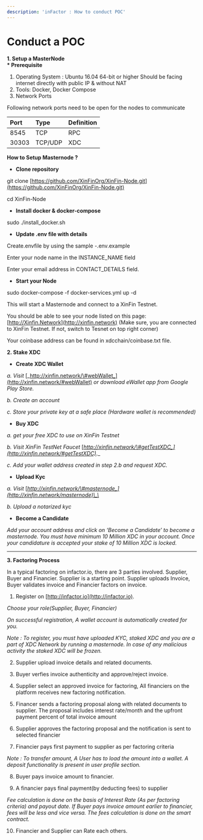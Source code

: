 ```yaml
---
description: 'inFactor : How to conduct POC'
---
```


# Conduct a POC



**1. Setup a MasterNode  
\* Prerequisite**

1. Operating System : Ubuntu 16.04 64-bit or higher Should be facing internet directly with public IP & without NAT
2. Tools: Docker, Docker Compose
3. Network Ports

Following network ports need to be open for the nodes to communicate

|    **Port** | **Type** | **Definition** |
| :--- | :--- | :--- |
| 8545 | TCP | RPC |
| 30303 | TCP/UDP | XDC |

**How to Setup Masternode ?**

* **Clone repository**

git clone [https://github.com/XinFinOrg/XinFin-Node.git](https://github.com/XinFinOrg/XinFin-Node.git)

cd XinFin-Node

* **Install docker & docker-compose**

sudo ./install\_docker.sh

* **Update .env file with details**

Create.envfile by using the sample -.env.example

Enter your node name in the INSTANCE\_NAME field

Enter your email address in CONTACT\_DETAILS field.

* **Start your Node**

sudo docker-compose -f docker-services.yml up -d

This will start a Masternode and connect to a XinFin Testnet.

You should be able to see your node listed on this page: [http://Xinfin.Network](http://xinfin.network) \(Make sure, you are connected to XinFin Testnet. If not, switch to Tesnet on top right corner\)

Your coinbase address can be found in xdcchain/coinbase.txt file.  


**2. Stake XDC**  


* **Create XDC Wallet**

_a. Visit_ [_http://xinfin.network/\#webWallet_](http://xinfin.network/#webWallet) _or download eWallet app from Google Play Store._

_b. Create an account_

_c. Store your private key at a safe place \(Hardware wallet is recommended\)_

*  **Buy XDC**

_a. get your free XDC to use on XinFin Testnet_

_b. Visit XinFin TestNet Faucet_  [_http://xinfin.network/\#getTestXDC_](http://xinfin.network/#getTestXDC)_._

_c. Add your wallet address created in step 2.b and request XDC._  

* **Upload Kyc**

_a. Visit_ [_http://xinfin.network/\#masternode_](http://xinfin.network/masternode)\_\_

_b. Upload a notarized kyc_

* **Become a Candidate**

_Add your account address and click on ‘Become a Candidate’ to become a masternode. You must have minimum 10 Million XDC in your account. Once your candidature is accepted your stake of 10 Million XDC is locked._  
****

**3. Factoring Process**

In a typical factoring on infactor.io, there are 3 parties involved. Supplier, Buyer and Financier. Supplier is a starting point. Supplier uploads Invoice, Buyer validates invoice and Financier factors on invoice.

1. Register on [http://infactor.io](http://infactor.io).

_Choose your role\(Supplier, Buyer, Financier\)_

_On successful registration, A wallet account is automatically created for you._

_Note : To register, you must have uploaded KYC, staked XDC and you are a part of XDC Network by running a masternode. In case of any malicious activity the staked XDC will be frozen._

2. Supplier upload invoice details and related documents.

3. Buyer verfies invoice authenticity and approve/reject invoice.

4. Supplier select an approved invoice for factoring, All financiers on the platform receives new factoring notification.

5. Financer sends a factoring proposal along with related documents to supplier. The proposal includes interest rate/month and the upfront payment percent of total invoice amount

6. Supplier approves the factoring proposal and the notification is sent to selected financier

7. Financier pays first payment to supplier as per factoring criteria

_Note : To transfer amount, A User has to load the amount into a wallet. A deposit functionality is present in user profile section._

8. Buyer pays invoice amount to financier.

9. A financier pays final payment\(by deducting fees\) to supplier

_Fee calculation is done on the basis of Interest Rate \(As per factoring criteria\) and payout date. If Buyer pays invoice amount earlier to financier, fees will be less and vice versa. The fees calculation is done on the smart contract._

10. Financier and Supplier can Rate each others.

